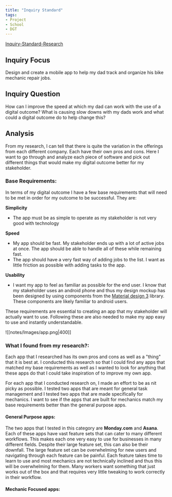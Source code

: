 ```yaml
---
title: "Inquiry Standard"
tags:
- Project
- School
- DGT
---
```


[Inquiry-Standard-Research](Inquiry-Standard-Research.md)

## Inquiry Focus
Design and create a mobile app to help my dad track and organize his bike mechanic repair jobs.

## Inquiry Question
How can I improve the speed at which my dad can work with the use of a digital outcome? What is causing slow downs with my dads work and what could a digital outcome do to help change this?

## Analysis
From my research, I can tell that there is quite the variation in the offerings from each different company. Each have their own pros and cons. Here I want to go through and analyze each piece of software and pick out different things that would make my digital outcome better for my stakeholder.

### Base Requirements:
In terms of my digital outcome I have a few base requirements that will need to be met in order for my outcome to be successful. They are:

**Simplicity**
- The app must be as simple to operate as my stakeholder is not very good with technology

**Speed**
- My app should be fast. My stakeholder ends up with a lot of active jobs at once. The app should be able to handle all of these while remaining fast.
- The app should have a very fast way of adding jobs to the list. I want as little friction as possible with adding tasks to the app.

**Usability**
- I want my app to feel as familiar as possible for the end user. I know that my stakeholder uses an android phone and thus my design mockup has been designed by using components from the [Material design 3](https://m3.material.io/) library. These components are likely familiar to android users.

These requirements are essential to creating an app that my stakeholder will actually want to use. Following these are also needed to make my app easy to use and instantly understandable.

![[notes/Images/app.png|400]]

### What I found from my research?:
Each app that I researched has its own pros and cons as well as a "thing" that it is best at. I conducted this research so that I could find any apps that matched my base requirements as well as I wanted to look for anything that these apps do that I could take inspiration of to improve my own app.

For each app that I conducted research on, I made an effort to be as nit picky as possible. I tested two apps that are meant for general task management and I tested two apps that are made specifically for mechanics. I want to see if the apps that are built for mechanics match my base requirements better than the general purpose apps.

#### General Purpose apps:
The two apps that I tested in this category are **Monday.com** and **Asana**. Each of these apps have vast feature sets that can cater to many different workflows. This makes each one very easy to use for businesses in many different fields. Despite their large feature set, this can also be their downfall. The large feature set can be overwhelming for new users and navigating through each feature can be painful. Each feature takes time to learn to use and most mechanics are not technically inclined and thus this will be overwhelming for them. Many workers want something that just works out of the box and that requires very little tweaking to work correctly in their workflow.

#### Mechanic Focused apps:
